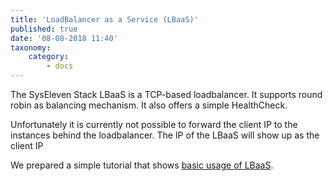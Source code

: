 ```yaml
---
title: 'LoadBalancer as a Service (LBaaS)'
published: true
date: '08-08-2018 11:40'
taxonomy:
    category:
        - docs
---
```


The SysEleven Stack LBaaS is a TCP-based loadbalancer. It supports round robin as balancing mechanism.
It also offers a simple HealthCheck.

Unfortunately it is currently not possible to forward the client IP to the instances behind the loadbalancer. The IP of the LBaaS will show up as the client IP

We prepared a simple tutorial that shows [basic usage of LBaaS](../../03.Tutorials/07.lbaas/default.en.md).
